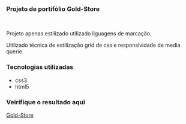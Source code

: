 ### Projeto de portifólio Gold-Store

<br>

Projeto apenas estilizado utilizado liguagens de marcação.

Utilizado técnica de estilização grid de css e responsividade de media querie.

### Tecnologias utilizadas
* css3
* html5

### Veirifique o resultado aqui

[Gold-Store](https://gold-store.netlify.app/)